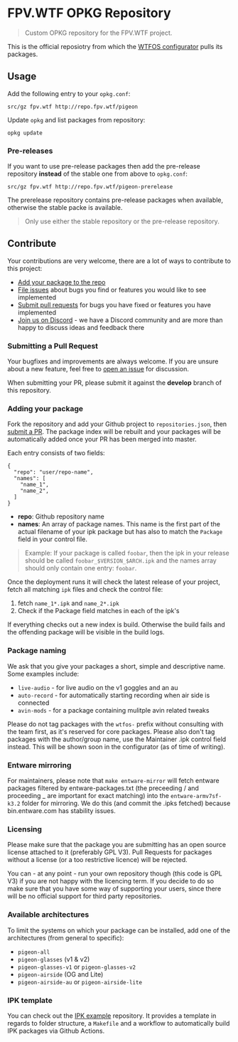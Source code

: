 # FPV.WTF OPKG Repository
> Custom OPKG repository for the FPV.WTF project.

This is the official reposiotry from which the [WTFOS configurator](https://github.com/fpv-wtf/wtfos-configurator) pulls its packages.

## Usage
Add the following entry to your `opkg.conf`:

```
src/gz fpv.wtf http://repo.fpv.wtf/pigeon
```

Update `opkg` and list packages from repository:

```
opkg update
```

### Pre-releases
If you want to use pre-release packages then add the pre-release repository **instead** of the stable one from above to `opkg.conf`:

```
src/gz fpv.wtf http://repo.fpv.wtf/pigeon-prerelease
```

The prerelease repository contains pre-release packages when available, otherwise the stable packe is available.

> Only use either the stable repository or the pre-release repository.

## Contribute
Your contributions are very welcome, there are a lot of ways to contribute to this project:

* [Add your package to the repo](#adding-your-package)
* [File issues](https://github.com/fpv-wtf/opkg-repo/issues/new) about bugs you find or features you would like to see implemented
* [Submit pull requests](https://github.com/fpv-wtf/opkg-repo/compare) for bugs you have fixed or features you have implemented
* [Join us on Discord](https://discord.com/invite/3rpnBBJKtU) - we have a Discord community and are more than happy to discuss ideas and feedback there

### Submitting a Pull Request
Your bugfixes and improvements are always welcome. If you are unsure about a new feature, feel free to [open an issue](https://github.com/fpv-wtf/opkg-repo/issues/new) for discussion.

When submitting your PR, please submit it against the **develop** branch of this repository.

### Adding your package
Fork the repository and add your Github project to `repositories.json`, then [submit a PR](#submitting-a-pull-request). The package index will be rebuilt and your packages will be automatically added once your PR has been merged into master.

Each entry consists of two fields:

```
{
  "repo": "user/repo-name",
  "names": [
    "name_1",
    "name_2",
  ]
}
```

* **repo**: Github repository name
* **names**: An array of package names. This name is the first part of the actual filename of your ipk package but has also to match the `Package` field in your control file.

> Example: If your package is called `foobar`, then the ipk in your release should be called `foobar_$VERSION_$ARCH.ipk` and the names array should only contain one entry: `foobar`.

Once the deployment runs it will check the latest release of your project, fetch all matching `ipk` files and check the control file:

1. fetch `name_1*.ipk` and `name_2*.ipk`
2. Check if the Package field matches in each of the ipk's

If everything checks out a new index is build.
Otherwise the build fails and the offending package will be visible in the build logs.

### Package naming
We ask that you give your packages a short, simple and descriptive name. Some examples include:
 - `live-audio` - for live audio on the v1 goggles and an au
 - `auto-record` - for automatically starting recording when air side is connected
 - `avin-mods` - for a package containing mulitple avin related tweaks

 Please do not tag packages with the `wtfos-` prefix without consulting with the team first, as it's reserved for core packages. Please also don't tag packages with the author/group name, use the Maintainer .ipk control field instead. This will be shown soon in the configurator (as of time of writing).

### Entware mirroring
For maintainers, please note that `make entware-mirror` will fetch entware packages filtered by entware-packages.txt (the preceeding / and proceeding _ are important for exact matching) into the `entware-armv7sf-k3.2` folder for mirroring. We do this (and commit the .ipks fetched) because bin.entware.com has stability issues.

### Licensing
Please make sure that the package you are submitting has an open source license attached to it (preferably GPL V3). Pull Requests for packages without a license (or a too restrictive licence) will be rejected.

You can - at any point - run your own repository though (this code is GPL V3) if you are not happy with the licencing term. If you decide to do so make sure that you have some way of supporting your users, since there will be no official support for third party repositories.

### Available architectures
To limit the systems on which your package can be installed, add one of the architectures (from general to specific):

* `pigeon-all`
* `pigeon-glasses` (v1 & v2)
* `pigeon-glasses-v1` or `pigeon-glasses-v2`
* `pigeon-airside` (OG and Lite)
* `pigeon-airside-au` or `pigeon-airside-lite`

### IPK template
You can check out the [IPK example](https://github.com/stylesuxx/ipk-example) repository. It provides a template in regards to folder structure, a `Makefile` and a workflow to automatically build IPK packages via Github Actions.
